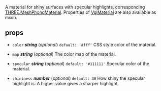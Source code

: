 A material for shiny surfaces with specular highlights, corresponding [THREE.MeshPhongMaterial](https://threejs.org/docs/index.html#api/materials/MeshPhongMaterial). Properties of [VglMaterial](vgl-material) are also available as mixin. 



## props 
- `color` ***string*** (*optional*) `default: '#fff'` 
CSS style color of the material. 

- `map` ***string*** (*optional*) 
The color map of the material. 

- `specular` ***string*** (*optional*) `default: '#111111'` 
Specular color of the material. 

- `shininess` ***number*** (*optional*) `default: 30` 
How shiny the specular highlight is. A higher value gives a sharper highlight. 



